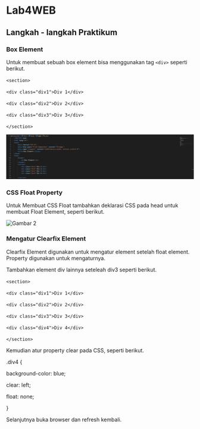 # Lab4WEB
## Langkah - langkah Praktikum
### Box Element
Untuk membuat sebuah box element bisa menggunakan tag `<div>` seperti berikut.
<p></p>

`<section>` <p>
    `<div class="div1">Div 1</div>` <p>
    `<div class="div2">Div 2</div>` <p>
    `<div class="div3">Div 3</div>` <p>
`</section>`

![Gambar 1](screenshoot/cssbox.png)
<p></p>

### CSS Float Property
Untuk Membuat CSS Float tambahkan deklarasi CSS pada head untuk membuat Float Element, seperti berikut.<p>
![Gambar 2](screenshot/CSSFloat.png)
### Mengatur Clearfix Element
Clearfix Element digunakan untuk mengatur element setelah float element. Property digunakan untuk mengaturnya.<p>
Tambahkan element div lainnya seteleah div3 seperti berikut.<p>
`<section>` <p>
    `<div class="div1">Div 1</div>` <p>
    `<div class="div2">Div 2</div>` <p>
    `<div class="div3">Div 3</div>` <p>
    `<div class="div4">Div 4</div>` <p>
`</section>` <p>
Kemudian atur property clear pada CSS, seperti berikut.<p>
.div4 { <p>
background-color: blue; <p>
clear: left; <p>
float: none; <p>
} <p>
Selanjutnya buka browser dan refresh kembali. <p>




